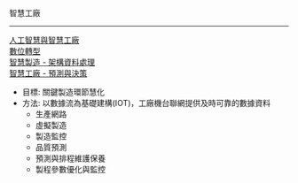 智慧工廠
***
[人工智慧與智慧工廠](智慧工廠.md)<br>[數位轉型](轉型.md)<br>[智慧製造 - 架構資料處理](智慧製造-1.md)<br>[智慧工廠 - 預測與決策 ](智慧製造-2.md)



+ 目標: 關鍵製造環節慧化<br>
+ 方法: 以數據流為基礎建構(IOT)，工廠機台聯網提供及時可靠的數據資料
  + 生產網路
  + 虛擬製造
  + 製造監控
  * 品質預測
  + 預測與排程維護保養 
  + 製程參數優化與監控



